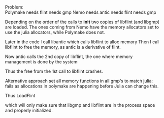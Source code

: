 Problem:  
  Polymake needs flint needs gmp
  Nemo needs antic needs flint needs gmp

Depending on the order of the calls to __init__ two copies of libflint (and libgmp) are loaded.
The ones coming from Nemo have the memory allocators set to use the julia allocators, while
Polymake does not.

Later in the code
  I call libantic
    which calls libflint to alloc memory
  Then I call libflint to free the memory, as antic is a derivative of flint.

  Now antic calls the 2nd copy of libflint, the one where memory management is done by
  the system

  Thus the free from the 1st call to libflint crashes.

Alternative approach
  set all memory functions in all gmp's to match julia:
    fails as allocations in polymake are happening before Julia can change this.


Thus LoadFlint

which will only make sure that libgmp and libflint are in the process space and properly initialized.
